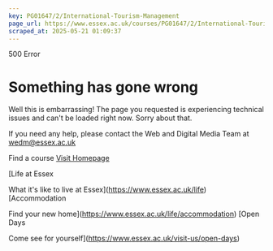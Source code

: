 ```yaml
---
key: PG01647/2/International-Tourism-Management
page_url: https://www.essex.ac.uk/courses/PG01647/2/International-Tourism-Management
scraped_at: 2025-05-21 01:09:37
---
```


500 Error

# Something has gone wrong

Well this is embarrassing! The page you requested is experiencing technical issues and can't be loaded right now. Sorry about that.

If you need any help, please contact the Web and Digital Media Team at [wedm@essex.ac.uk](mailto:wedm@essex.ac.uk)

Find a course
[Visit Homepage](https://www.essex.ac.uk/)

[Life at Essex

What it's like to live at Essex](https://www.essex.ac.uk/life)
[Accommodation

Find your new home](https://www.essex.ac.uk/life/accommodation)
[Open Days

Come see for yourself](https://www.essex.ac.uk/visit-us/open-days)